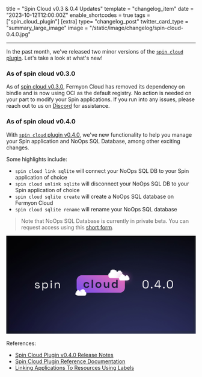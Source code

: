 title = "Spin Cloud v0.3 & 0.4 Updates"
template = "changelog_item"
date = "2023-10-12T12:00:00Z"
enable_shortcodes = true
tags = ["spin_cloud_plugin"]
[extra]
type= "changelog_post"
twitter_card_type = "summary_large_image" 
image = "/static/image/changelog/spin-cloud-0.4.0.jpg" 

---

In the past month, we've released two minor versions of the [`spin cloud` plugin](https://github.com/fermyon/cloud-plugin). Let's take a look at what's new!

### As of spin cloud v0.3.0

As of [spin cloud v0.3.0](https://github.com/fermyon/cloud-plugin/releases/tag/v0.3.0), Fermyon Cloud has removed its dependency on bindle and is now using OCI as the default registry. No action is needed on your part to modify your Spin applications. If you run into any issues, please reach out to us on [Discord](https://discord.gg/AAFNfS7NGf) for assistance.

### As of spin cloud v0.4.0

With [`spin cloud` plugin v0.4.0](https://github.com/fermyon/cloud-plugin), we've new functionality to help you manage your Spin application and NoOps SQL Database, among other exciting changes. 

Some highlights include:

* `spin cloud link sqlite` will connect your NoOps SQL DB to your Spin application of choice
* `spin cloud unlink sqlite` will disconnect your NoOps SQL DB to your Spin application of choice
* `spin cloud sqlite create` will create a NoOps SQL database on Fermyon Cloud
* `spin cloud sqlite rename` will rename your NoOps SQL database

> Note that NoOps SQL Database is currently in private beta. You can request access using this [short form](https://fibsu0jcu2g.typeform.com/to/Brv12FI0#hubspot_utk=xxxxx&hubspot_page_name=xxxxx&hubspot_page_url=xxxxx).

<img src="/static/image/changelog/spin-cloud-0.4.0.jpg" alt="Spin Cloud 0.4.0 changelog">

<!-- break -->

References:

- [Spin Cloud Plugin v0.4.0 Release Notes](https://github.com/fermyon/cloud-plugin/releases/tag/v0.4.0)
- [Spin Cloud Plugin Reference Documentation](./cloud/cloud-command-reference)
- [Linking Applications To Resources Using Labels](./cloud/linking-applications-to-resources-using-labels)
